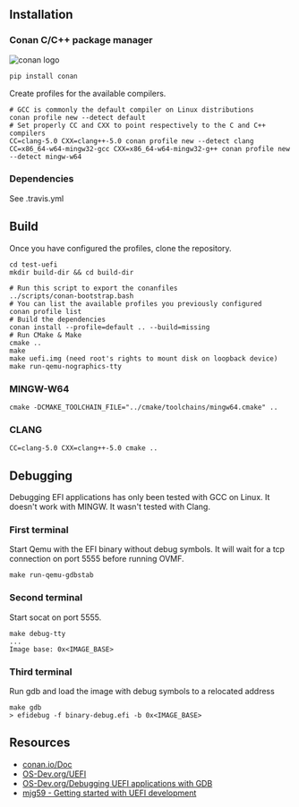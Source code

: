 ## Installation

### Conan C/C++ package manager

![conan logo](https://www.conan.io/images/logo/jfrog_conan.png)

```bash
pip install conan
```

Create profiles for the available compilers.
```
# GCC is commonly the default compiler on Linux distributions
conan profile new --detect default
# Set properly CC and CXX to point respectively to the C and C++ compilers
CC=clang-5.0 CXX=clang++-5.0 conan profile new --detect clang
CC=x86_64-w64-mingw32-gcc CXX=x86_64-w64-mingw32-g++ conan profile new --detect mingw-w64
```

### Dependencies

See .travis.yml

## Build

Once you have configured the profiles, clone the repository.

```
cd test-uefi
mkdir build-dir && cd build-dir

# Run this script to export the conanfiles
../scripts/conan-bootstrap.bash
# You can list the available profiles you previously configured
conan profile list
# Build the dependencies
conan install --profile=default .. --build=missing
# Run CMake & Make
cmake ..
make
make uefi.img (need root's rights to mount disk on loopback device)
make run-qemu-nographics-tty
```

### MINGW-W64
```
cmake -DCMAKE_TOOLCHAIN_FILE="../cmake/toolchains/mingw64.cmake" ..
```

### CLANG
```
CC=clang-5.0 CXX=clang++-5.0 cmake ..
```

## Debugging

Debugging EFI applications has only been tested with GCC on Linux.
It doesn't work with MINGW.
It wasn't tested with Clang.

### First terminal
Start Qemu with the EFI binary without debug symbols.
It will wait for a tcp connection on port 5555 before running OVMF.
```
make run-qemu-gdbstab
```

### Second terminal
Start socat on port 5555.
```
make debug-tty
...
Image base: 0x<IMAGE_BASE>
```

### Third terminal
Run gdb and load the image with debug symbols to a relocated address
```
make gdb
> efidebug -f binary-debug.efi -b 0x<IMAGE_BASE>
```

## Resources

* [conan.io/Doc](http://docs.conan.io/en/latest/)
* [OS-Dev.org/UEFI](http://wiki.osdev.org/UEFI)
* [OS-Dev.org/Debugging UEFI applications with GDB](http://wiki.osdev.org/Debugging_UEFI_applications_with_GDB)
* [mjg59 - Getting started with UEFI development](https://mjg59.dreamwidth.org/18773.html)
